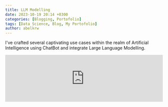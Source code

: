 ```yaml
---
title: LLM Modelling
date: 2023-10-19 20:14 +0300
categories: [Blogging, Portofolio]
tags: [Data Science, Blog, My Portofolio]
author: abelkrw
---
```


I've crafted several captivating use cases within the realm of Artificial Intelligence using ChatBot and integrate Large Language Modelling. 

<iframe src="https://faktasehat.streamlit.app/?embed=true" style="width:100%;border:none;"></iframe>
